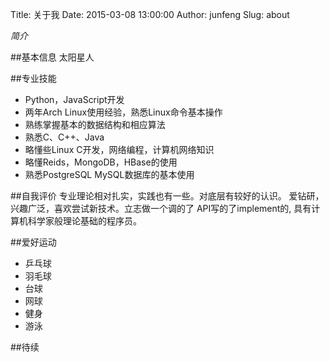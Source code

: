 Title: 关于我
Date: 2015-03-08 13:00:00
Author: junfeng
Slug: about

*简介*

##基本信息
太阳星人

##专业技能
* Python，JavaScript开发
* 两年Arch Linux使用经验，熟悉Linux命令基本操作
* 熟练掌握基本的数据结构和相应算法
* 熟悉C、C++、Java
* 略懂些Linux C开发，网络编程，计算机网络知识
* 略懂Reids，MongoDB，HBase的使用
* 熟悉PostgreSQL MySQL数据库的基本使用

##自我评价
专业理论相对扎实，实践也有一些。对底层有较好的认识。
爱钻研，兴趣广泛，喜欢尝试新技术。立志做一个调的了
API写的了implement的, 具有计算机科学家般理论基础的程序员。

##爱好运动
* 乒乓球
* 羽毛球
* 台球
* 网球
* 健身
* 游泳


##待续
